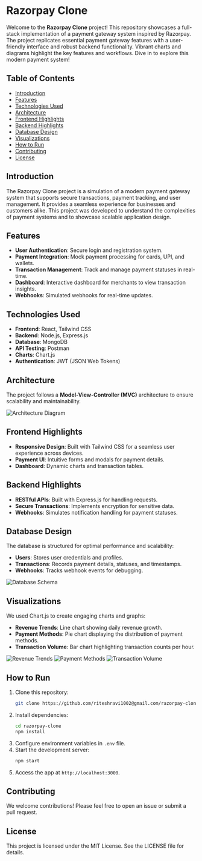 # Razorpay Clone

Welcome to the **Razorpay Clone** project! This repository showcases a full-stack implementation of a payment gateway system inspired by Razorpay. The project replicates essential payment gateway features with a user-friendly interface and robust backend functionality. Vibrant charts and diagrams highlight the key features and workflows. Dive in to explore this modern payment system!

## Table of Contents
- [Introduction](#introduction)
- [Features](#features)
- [Technologies Used](#technologies-used)
- [Architecture](#architecture)
- [Frontend Highlights](#frontend-highlights)
- [Backend Highlights](#backend-highlights)
- [Database Design](#database-design)
- [Visualizations](#visualizations)
- [How to Run](#how-to-run)
- [Contributing](#contributing)
- [License](#license)

## Introduction
The Razorpay Clone project is a simulation of a modern payment gateway system that supports secure transactions, payment tracking, and user management. It provides a seamless experience for businesses and customers alike. This project was developed to understand the complexities of payment systems and to showcase scalable application design.

## Features
- **User Authentication**: Secure login and registration system.
- **Payment Integration**: Mock payment processing for cards, UPI, and wallets.
- **Transaction Management**: Track and manage payment statuses in real-time.
- **Dashboard**: Interactive dashboard for merchants to view transaction insights.
- **Webhooks**: Simulated webhooks for real-time updates.

## Technologies Used
- **Frontend**: React, Tailwind CSS
- **Backend**: Node.js, Express.js
- **Database**: MongoDB
- **API Testing**: Postman
- **Charts**: Chart.js
- **Authentication**: JWT (JSON Web Tokens)

## Architecture
The project follows a **Model-View-Controller (MVC)** architecture to ensure scalability and maintainability.

![Architecture Diagram](images/architecture.png)

## Frontend Highlights
- **Responsive Design**: Built with Tailwind CSS for a seamless user experience across devices.
- **Payment UI**: Intuitive forms and modals for payment details.
- **Dashboard**: Dynamic charts and transaction tables.

## Backend Highlights
- **RESTful APIs**: Built with Express.js for handling requests.
- **Secure Transactions**: Implements encryption for sensitive data.
- **Webhooks**: Simulates notification handling for payment statuses.

## Database Design
The database is structured for optimal performance and scalability:
- **Users**: Stores user credentials and profiles.
- **Transactions**: Records payment details, statuses, and timestamps.
- **Webhooks**: Tracks webhook events for debugging.

![Database Schema](images/database_schema.png)

## Visualizations
We used Chart.js to create engaging charts and graphs:
- **Revenue Trends**: Line chart showing daily revenue growth.
- **Payment Methods**: Pie chart displaying the distribution of payment methods.
- **Transaction Volume**: Bar chart highlighting transaction counts per hour.

![Revenue Trends](images/revenue_trends.png)
![Payment Methods](images/payment_methods.png)
![Transaction Volume](images/transaction_volume.png)

## How to Run
1. Clone this repository:
   ```bash
   git clone https://github.com/riteshravi1002@gmail.com/razorpay-clone.git
   ```
2. Install dependencies:
   ```bash
   cd razorpay-clone
   npm install
   ```
3. Configure environment variables in `.env` file.
4. Start the development server:
   ```bash
   npm start
   ```
5. Access the app at `http://localhost:3000`.

## Contributing
We welcome contributions! Please feel free to open an issue or submit a pull request.

## License
This project is licensed under the MIT License. See the LICENSE file for details.

